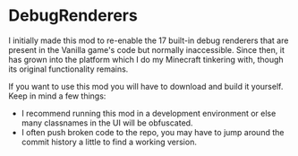 # DebugRenderers

I initially made this mod to re-enable the 17 built-in debug renderers that are present in the Vanilla game's code but normally inaccessible.
Since then, it has grown into the platform which I do my Minecraft tinkering with, though its original functionality remains.

If you want to use this mod you will have to download and build it yourself. Keep in mind a few things:
* I recommend running this mod in a development environment or else many classnames in the UI will be obfuscated.
* I often push broken code to the repo, you may have to jump around the commit history a little to find a working version.
